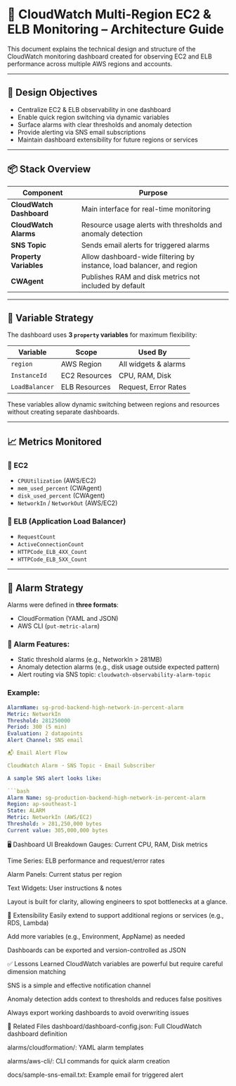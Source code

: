 # 🧠 CloudWatch Multi-Region EC2 & ELB Monitoring – Architecture Guide

This document explains the technical design and structure of the CloudWatch monitoring dashboard created for observing EC2 and ELB performance across multiple AWS regions and accounts.

---

## 🔧 Design Objectives

- Centralize EC2 & ELB observability in one dashboard
- Enable quick region switching via dynamic variables
- Surface alarms with clear thresholds and anomaly detection
- Provide alerting via SNS email subscriptions
- Maintain dashboard extensibility for future regions or services

---

## 📦 Stack Overview

| Component     | Purpose                                         |
|--------------|--------------------------------------------------|
| **CloudWatch Dashboard** | Main interface for real-time monitoring |
| **CloudWatch Alarms**    | Resource usage alerts with thresholds and anomaly detection |
| **SNS Topic**            | Sends email alerts for triggered alarms |
| **Property Variables**   | Allow dashboard-wide filtering by instance, load balancer, and region |
| **CWAgent**              | Publishes RAM and disk metrics not included by default |

---

## 🧩 Variable Strategy

The dashboard uses **3 `property` variables** for maximum flexibility:

| Variable     | Scope          | Used By              |
|--------------|----------------|----------------------|
| `region`     | AWS Region     | All widgets & alarms |
| `InstanceId` | EC2 Resources  | CPU, RAM, Disk       |
| `LoadBalancer` | ELB Resources | Request, Error Rates |

These variables allow dynamic switching between regions and resources without creating separate dashboards.

---

## 📈 Metrics Monitored

### 🔹 EC2
- `CPUUtilization` (AWS/EC2)
- `mem_used_percent` (CWAgent)
- `disk_used_percent` (CWAgent)
- `NetworkIn` / `NetworkOut` (AWS/EC2)

### 🔹 ELB (Application Load Balancer)
- `RequestCount`
- `ActiveConnectionCount`
- `HTTPCode_ELB_4XX_Count`
- `HTTPCode_ELB_5XX_Count`

---

## 🚨 Alarm Strategy

Alarms were defined in **three formats**:
- CloudFormation (YAML and JSON)
- AWS CLI (`put-metric-alarm`)

### 🔔 Alarm Features:
- Static threshold alarms (e.g., NetworkIn > 281MB)
- Anomaly detection alarms (e.g., disk usage outside expected pattern)
- Alert routing via SNS topic: `cloudwatch-observability-alarm-topic`

### Example:
```yaml
AlarmName: sg-prod-backend-high-network-in-percent-alarm
Metric: NetworkIn
Threshold: 281250000
Period: 300 (5 min)
Evaluation: 2 datapoints
Alert Channel: SNS email

📬 Email Alert Flow

CloudWatch Alarm ➝ SNS Topic ➝ Email Subscriber

A sample SNS alert looks like:

```bash
Alarm Name: sg-production-backend-high-network-in-percent-alarm
Region: ap-southeast-1
State: ALARM
Metric: NetworkIn (AWS/EC2)
Threshold: > 281,250,000 bytes
Current value: 305,000,000 bytes
```

🖥️ Dashboard UI Breakdown
Gauges: Current CPU, RAM, Disk metrics

Time Series: ELB performance and request/error rates

Alarm Panels: Current status per region

Text Widgets: User instructions & notes

Layout is built for clarity, allowing engineers to spot bottlenecks at a glance.

🔄 Extensibility
Easily extend to support additional regions or services (e.g., RDS, Lambda)

Add more variables (e.g., Environment, AppName) as needed

Dashboards can be exported and version-controlled as JSON

✅ Lessons Learned
CloudWatch variables are powerful but require careful dimension matching

SNS is a simple and effective notification channel

Anomaly detection adds context to thresholds and reduces false positives

Always export working dashboards to avoid overwriting issues

📁 Related Files
dashboard/dashboard-config.json: Full CloudWatch dashboard definition

alarms/cloudformation/: YAML alarm templates

alarms/aws-cli/: CLI commands for quick alarm creation

docs/sample-sns-email.txt: Example email for triggered alert
